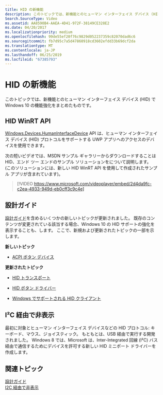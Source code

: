 ```yaml
---
title: HID の新機能
description: このトピックでは、新機能とのヒューマン インターフェイス デバイス (HID) で Windows 10 の機能強化をまとめたものです。
Search.SourceType: Video
ms.assetid: AA8590B4-AAEA-4D41-972F-38149CE328E2
ms.date: 04/20/2017
ms.localizationpriority: medium
ms.openlocfilehash: 99de55ef20f76c9829d052237359c82070dad6c6
ms.sourcegitcommit: fb7d95c7a5d47860918cd3602efdd33b69dcf2da
ms.translationtype: MT
ms.contentlocale: ja-JP
ms.lasthandoff: 06/25/2019
ms.locfileid: "67385793"
---
```

# <a name="whats-new-in-hid"></a>HID の新機能


このトピックでは、新機能とのヒューマン インターフェイス デバイス (HID) で Windows 10 の機能強化をまとめたものです。

## <a name="hid-winrt-api"></a>HID WinRT API


[Windows.Devices.HumanInterfaceDevice](https://docs.microsoft.com/previous-versions/windows/apps/dn263140(v=win.10)) API は、ヒューマン インターフェイス デバイス (HID) プロトコルをサポートする UWP アプリへのアクセスのデバイスを使用できます。

次の短いビデオでは、MSDN サンプル ギャラリーからダウンロードすることは HID、エンド ツー エンドのサンプル ソリューションをについて説明します。 (このソリューションには、新しい HID WinRT API を使用して作成されたサンプル アプリが含まれています)。

>[!VIDEO https://www.microsoft.com/videoplayer/embed/2d4da9fc-c2ea-4933-949d-eb0cff3c9c4e]

## <a name="design-guide"></a>設計ガイド

[設計ガイド](index.md)を含めるいくつかの新しいトピックが更新されました。 既存のコンテンツが変更されている該当する場合、Windows 10 の HID サポートの強化を表示することも、します。 ここで、新規および更新されたトピックの一部を示します。

**新しいトピック**

-   [ACPI ボタン デバイス](acpi-button-device.md)

**更新されたトピック**

-   [HID トランスポート](hid-transports.md)

-   [HID ボタン ドライバー](buttons.md)

-   [Windows でサポートされる HID クライアント](hid-clients-supported-in-windows.md)

## <a name="hid-over-ic"></a>I²C 経由で非表示


最初に対象とヒューマン インターフェイス デバイスなどの HID プロトコル: キーボード、マウス、ジョイスティック。 もともとは、USB 経由で実行する開発されました。 Windows 8 では、Microsoft は、Inter-Integrated 回線 (I²C) バス経由で通信するためにデバイスを許可する新しい HID ミニポート ドライバーを作成します。

## <a name="related-topics"></a>関連トピック
[設計ガイド](index.md)  
[I2C 経由で非表示](hid-over-i2c-guide.md)  



